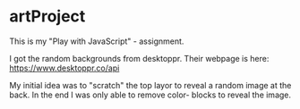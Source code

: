 # artProject
This is my "Play with JavaScript" - assignment.

I got the random backgrounds from desktoppr.
Their webpage is here: https://www.desktoppr.co/api

My initial idea was to "scratch" the top layor to reveal a
random image at the back. In the end I was only able to remove
color- blocks to reveal the image.
